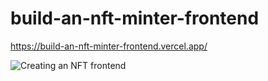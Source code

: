 # build-an-nft-minter-frontend

https://build-an-nft-minter-frontend.vercel.app/

![Creating an NFT frontend](https://github.com/buraktitiz/Patika-FrontEnd/blob/main/Solana/build-an-nft-minter-frontend/public/build-an-nft-minter-frontend.vercel.app.png)
